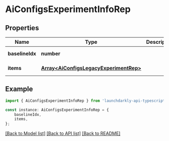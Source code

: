 # AiConfigsExperimentInfoRep


## Properties

Name | Type | Description | Notes
------------ | ------------- | ------------- | -------------
**baselineIdx** | **number** |  | [default to undefined]
**items** | [**Array&lt;AiConfigsLegacyExperimentRep&gt;**](AiConfigsLegacyExperimentRep.md) |  | [default to undefined]

## Example

```typescript
import { AiConfigsExperimentInfoRep } from 'launchdarkly-api-typescript';

const instance: AiConfigsExperimentInfoRep = {
    baselineIdx,
    items,
};
```

[[Back to Model list]](../README.md#documentation-for-models) [[Back to API list]](../README.md#documentation-for-api-endpoints) [[Back to README]](../README.md)
